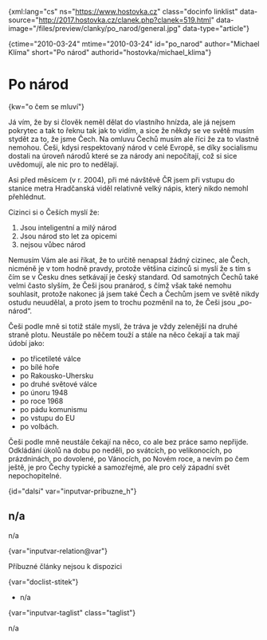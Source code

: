 
{xml:lang="cs" ns="https://www.hostovka.cz" class="docinfo linklist" data-source="http://2017.hostovka.cz/clanek.php?clanek=519.html" data-image="/files/preview/clanky/po_narod/general.jpg" data-type="article"}

{ctime="2010-03-24" mtime="2010-03-24" id="po\_narod" author="Michael Klíma" short="Po národ" authorid="hostovka/michael\_klima"}

# Po národ

<!-- generated attribute kw by user_updatekw.sh on 2020-07-05, do not edit -->

{kw="o čem se mluví"}

Já vím, že by si člověk neměl dělat do vlastního hnízda, ale já nejsem pokrytec a tak to řeknu tak jak to vidím, a sice že někdy se ve světě musím stydět za to, že jsme Čech. Na omluvu Čechů musím ale říci že za to vlastně nemohou. Češi, kdysi respektovaný národ v celé Evropě, se díky socialismu dostali na úroveň národů které se za národy ani nepočítají, což si sice uvědomují, ale nic pro to nedělají.

Asi před měsícem (v r. 2004), při mé návštěvě ČR jsem při vstupu do stanice metra Hradčanská viděl relativně velký nápis, který nikdo nemohl přehlédnut.

Cizinci si o Češích myslí že: 

  1. Jsou inteligentní a milý národ
  2. Jsou národ sto let za opicemi
  3. nejsou vůbec národ

Nemusím Vám ale asi říkat, že to určitě nenapsal žádný cizinec, ale Čech, nicméně je v tom hodně pravdy, protože většina cizinců si myslí že s tím s čím se v Česku dnes setkávají je český standard. Od samotných Čechů také velmi často slyším, že Češi jsou pranárod, s čímž však také nemohu souhlasit, protože nakonec já jsem také Čech a Čechům jsem ve světě nikdy ostudu neuudělal, a proto jsem to trochu pozměnil na to, že Češi jsou „po-národ“.

Češi podle mně si totiž stále myslí, že tráva je vždy zelenější na druhé straně plotu. Neustále po něčem touží a stále na něco čekají a tak mají údobí jako:

  * po třicetileté válce
  * po bílé hoře
  * po Rakousko-Uhersku
  * po druhé světové válce
  * po únoru 1948
  * po roce 1968
  * po pádu komunismu
  * po vstupu do EU
  * po volbách.

Češi podle mně neustále čekají na něco, co ale bez práce samo nepřijde. Odkládání úkolů na dobu po neděli, po svátcích, po velikonocích, po prázdninách, po dovolené, po Vánocích, po Novém roce, a nevím po čem ještě, je pro Čechy typické a samozřejmé, ale pro celý západní svět nepochopitelné.

{id="dalsi" var="inputvar-pribuzne_h"}

## n/a

n/a

{var="inputvar-relation@var"}

Příbuzné články nejsou k dispozici

{var="doclist-stitek"}

  * n/a

{var="inputvar-taglist" class="taglist"}

n/a

